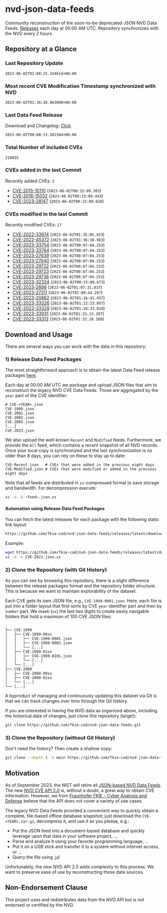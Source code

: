 # nvd-json-data-feeds

Community reconstruction of the soon-to-be deprecated JSON NVD Data Feeds. 
[Releases](https://github.com/fkie-cad/nvd-json-data-feeds/releases/latest) each day at 00:00 AM UTC.
Repository synchronizes with the NVD every 2 hours.

## Repository at a Glance

### Last Repository Update

```plain
2023-06-02T02:00:25.344614+00:00
```

### Most recent CVE Modification Timestamp synchronized with NVD

```plain
2023-06-02T01:36:38.963000+00:00
```

### Last Data Feed Release

Download and Changelog: [Click](https://github.com/fkie-cad/nvd-json-data-feeds/releases/latest)

```plain
2023-06-02T00:00:13.581584+00:00
```

### Total Number of included CVEs

```plain
216655
```

### CVEs added in the last Commit

Recently added CVEs: `3`

* [CVE-2015-10110](CVE-2015/CVE-2015-101xx/CVE-2015-10110.json) (`2023-06-02T00:15:09.303`)
* [CVE-2016-15032](CVE-2016/CVE-2016-150xx/CVE-2016-15032.json) (`2023-06-02T00:15:09.443`)
* [CVE-2023-28147](CVE-2023/CVE-2023-281xx/CVE-2023-28147.json) (`2023-06-02T00:15:09.620`)


### CVEs modified in the last Commit

Recently modified CVEs: `17`

* [CVE-2022-33974](CVE-2022/CVE-2022-339xx/CVE-2022-33974.json) (`2023-06-02T01:35:05.423`)
* [CVE-2022-45372](CVE-2022/CVE-2022-453xx/CVE-2022-45372.json) (`2023-06-02T01:36:38.963`)
* [CVE-2023-33754](CVE-2023/CVE-2023-337xx/CVE-2023-33754.json) (`2023-06-02T00:07:04.253`)
* [CVE-2023-33764](CVE-2023/CVE-2023-337xx/CVE-2023-33764.json) (`2023-06-02T00:07:04.253`)
* [CVE-2023-27639](CVE-2023/CVE-2023-276xx/CVE-2023-27639.json) (`2023-06-02T00:07:04.253`)
* [CVE-2023-27640](CVE-2023/CVE-2023-276xx/CVE-2023-27640.json) (`2023-06-02T00:07:04.253`)
* [CVE-2023-29722](CVE-2023/CVE-2023-297xx/CVE-2023-29722.json) (`2023-06-02T00:07:04.253`)
* [CVE-2023-29723](CVE-2023/CVE-2023-297xx/CVE-2023-29723.json) (`2023-06-02T00:07:04.253`)
* [CVE-2023-29736](CVE-2023/CVE-2023-297xx/CVE-2023-29736.json) (`2023-06-02T00:07:04.253`)
* [CVE-2023-32324](CVE-2023/CVE-2023-323xx/CVE-2023-32324.json) (`2023-06-02T00:15:09.673`)
* [CVE-2023-2898](CVE-2023/CVE-2023-28xx/CVE-2023-2898.json) (`2023-06-02T01:07:31.837`)
* [CVE-2023-27311](CVE-2023/CVE-2023-273xx/CVE-2023-27311.json) (`2023-06-02T01:09:44.267`)
* [CVE-2023-20882](CVE-2023/CVE-2023-208xx/CVE-2023-20882.json) (`2023-06-02T01:16:41.457`)
* [CVE-2023-33326](CVE-2023/CVE-2023-333xx/CVE-2023-33326.json) (`2023-06-02T01:22:23.857`)
* [CVE-2023-33328](CVE-2023/CVE-2023-333xx/CVE-2023-33328.json) (`2023-06-02T01:26:33.810`)
* [CVE-2023-33931](CVE-2023/CVE-2023-339xx/CVE-2023-33931.json) (`2023-06-02T01:31:13.207`)
* [CVE-2023-33313](CVE-2023/CVE-2023-333xx/CVE-2023-33313.json) (`2023-06-02T01:32:28.260`)


## Download and Usage

There are several ways you can work with the data in this repository:

### 1) Release Data Feed Packages

The most straightforward approach is to obtain the latest Data Feed release packages [here](https://github.com/fkie-cad/nvd-json-data-feeds/releases/latest).

Each day at 00:00 AM UTC we package and upload JSON files that aim to reconstruct the legacy NVD CVE Data Feeds.
Those are aggregated by the `year` part of the CVE identifier:

```
# CVE-<YEAR>.json
CVE-1999.json
CVE-2001.json
CVE-2002.json
CVE-2003.json
[...]
CVE-2023.json
```

We also upload the well-known `Recent` and `Modified` feeds.
Furthermore, we provide the `All` feed, which contains a recent snapshot of all NVD records.
Once your local copy is synchronized and the last synchronization is no older than 8 days, you can rely on these to stay up to date:

```plain
CVE-Recent.json   # CVEs that were added in the previous eight days
CVE-Modified.json # CVEs that were modified or added in the previous eight days
```

Note that all feeds are distributed in `xz`-compressed format to save storage and bandwidth.
For decompression execute:

```sh
xz -d -k <feed>.json.xz
```


#### Automation using Release Data Feed Packages

You can fetch the latest releases for each package with the following static link layout:

```sh
https://github.com/fkie-cad/nvd-json-data-feeds/releases/latest/download/CVE-<YEAR>.json.xz
```

Example:

```sh
wget https://github.com/fkie-cad/nvd-json-data-feeds/releases/latest/download/CVE-2023.json.xz
xz -d -k CVE-2023.json.xz
```

### 2) Clone the Repository (with Git History)

As you can see by browsing this repository, there is a slight difference between the release packages format and the repository folder structure.
This is because we want to maintain explorability of the dataset.

Each CVE gets its own JSON file, e.g., `CVE-1999-0001.json`.
Here, each file is put into a folder layout that first sorts by CVE `year` identifier part and then by `number` part.
We mask (`xx`) the last two digits to create easily navigable folders that hold a maximum of 100 CVE JSON files:

```plain
.
├── CVE-1999
│   ├── CVE-1999-00xx
│   │   ├── CVE-1999-0001.json
│   │   ├── CVE-1999-0002.json
│   │   └── [...]
│   ├── CVE-1999-01xx
│   │   ├── CVE-1999-0101.json
│   │   └── [...]
│   └── [...]
├── CVE-2000
│   ├── CVE-2000-00xx
│   ├── CVE-2000-01xx
│   └── [...]
└── [...]
```

A byproduct of managing and continuously updating this dataset via Git is that we can track changes over time through the Git history.

If you are interested in having the NVD data as organized above, including the historical data of changes, just clone this repository (large!):

```sh
git clone https://github.com/fkie-cad/nvd-json-data-feeds.git
```

### 3) Clone the Repository (without Git History)

Don't need the history? Then create a shallow copy:

```sh
git clone --depth 1 -b main https://github.com/fkie-cad/nvd-json-data-feeds.git
```

## Motivation

As of September 2023, the NIST will retire all [JSON-based NVD Data Feeds](https://nvd.nist.gov/vuln/data-feeds#divRetirementBanner-1).
The new [NVD CVE API 2.0](https://nvd.nist.gov/developers/vulnerabilities) is, without a doubt, a great way to obtain CVE information.
However, we from [Fraunhofer FKIE - Cyber Analysis and Defense](https://www.fkie.fraunhofer.de/en/departments/cad.html) believe that the API does not cover a variety of use cases.

The legacy NVD Data Feeds provided a convenient way to quickly obtain a complete, file-based offline database snapshot; just download the `CVE-<YEAR>.tar.gz`, decompress it, and use it as you please, e.g.:

* Put the JSON feed into a document-based database and quickly leverage upon that data in your software project, ...
* Parse and analyze it using your favorite programming language, ...
* Put it on a USB stick and transfer it to a system without internet access, or ...
* Query the file using `jq`!

Unfortunately, the new NVD API 2.0 adds complexity to this process.
We want to preserve ease of use by reconstructing these data sources.

## Non-Endorsement Clause

This project uses and redistributes data from the NVD API but is not endorsed or certified by the NVD.